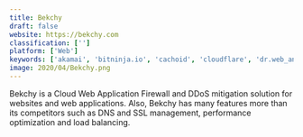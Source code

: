 ```yaml
---
title: Bekchy
draft: false 
website: https://bekchy.com
classification: ['']
platform: ['Web']
keywords: ['akamai', 'bitninja.io', 'cachoid', 'cloudflare', 'dr.web_anti-virus', 'fastly', 'google_cloud_cdn', 'keycdn', 'maxcdn', 'shieldsquare', 'stackpath', 'virusdie', 'webtotem', 'armadito']
image: 2020/04/Bekchy.png
---
```

Bekchy is a Cloud Web Application Firewall and DDoS mitigation solution for websites and web applications. Also, Bekchy has many features more than its competitors such as DNS and SSL management, performance optimization and load balancing.